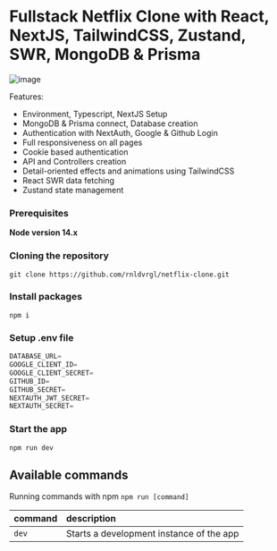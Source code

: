 # Fullstack Netflix Clone with React, NextJS, TailwindCSS, Zustand, SWR, MongoDB & Prisma

![image](https://user-images.githubusercontent.com/23248726/220005380-ede4fb14-0b8d-4582-a063-3cc4beeccfb7.png)

Features:

-   Environment, Typescript, NextJS Setup
-   MongoDB & Prisma connect, Database creation
-   Authentication with NextAuth, Google & Github Login
-   Full responsiveness on all pages
-   Cookie based authentication
-   API and Controllers creation
-   Detail-oriented effects and animations using TailwindCSS
-   React SWR data fetching
-   Zustand state management

### Prerequisites

**Node version 14.x**

### Cloning the repository

```shell
git clone https://github.com/rnldvrgl/netflix-clone.git
```

### Install packages

```shell
npm i
```

### Setup .env file

```js
DATABASE_URL=
GOOGLE_CLIENT_ID=
GOOGLE_CLIENT_SECRET=
GITHUB_ID=
GITHUB_SECRET=
NEXTAUTH_JWT_SECRET=
NEXTAUTH_SECRET=
```

### Start the app

```shell
npm run dev
```

## Available commands

Running commands with npm `npm run [command]`

| command | description                              |
| :------ | :--------------------------------------- |
| `dev`   | Starts a development instance of the app |

